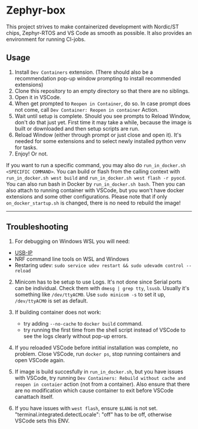 # Zephyr-box

This project strives to make containerized development with Nordic/ST chips, Zephyr-RTOS and VS Code as smooth as possible.
It also provides an environment for running CI-jobs.

## Usage

1. Install `Dev Containers` extension.
   (There should also be a recommendation pop-up window prompting to install recommended extensions)
2. Clone this repository to an empty directory so that there are no siblings.
3. Open it in VSCode.
4. When get prompted to `Reopen in Container`, do so.
   In case prompt does not come, call `Dev Container: Reopen in container` Action.
5. Wait until setup is complete. Should you see prompts to Reload Window, don't do that just yet.
   First time it may take a while, because the image is built or downloaded and then setup scripts are run.
6. Reload Window (either through prompt or just close and open it).
   It's needed for some extensions and to select newly installed python venv for tasks.
7. Enjoy! Or not.

If you want to run a specific command, you may also do `run_in_docker.sh <SPECIFIC COMMAND>`.
You can build or flash from the calling context with `run_in_docker.sh west build` and `run_in_docker.sh west flash -r pyocd`.
You can also run bash in Docker by `run_in_docker.sh bash`.
Then you can also attach to running container with VSCode, but you won't have docker extensions and some other configurations.
Please note that if only `on_docker_startup.sh` is changed, there is no need to rebuild the image!

---

## Troubleshooting

1. For debugging on Windows WSL you will need:
- [USB-IP](https://github.com/MicrosoftDocs/wsl/blob/main/WSL/connect-usb.md)
- NRF command line tools on WSL and Windows
- Restaring udev: `sudo service udev restart && sudo udevadm control --reload`

2. Minicom has to be setup to use Logs. It's not done since Serial ports can be individual. Check them with `dmesg | grep tty`, `lsusb`. Usually it's something like `/dev/ttyACM0`.
Use `sudo minicom -s` to set it up, `/dev/ttyACM0` is set as default.

2. If building container does not work:
   - try adding `--no-cache` to `docker build` command.
   - try running the first time from the shell script instead of VSCode to see the logs clearly without pop-up errors.
3. If you reloaded VSCode before intitial installation was complete, no problem.
   Close VSCode, run `docker ps`, stop running containers and open VSCode again.
4. If image is build succesfully in `run_in_docker.sh`, but you have issues with VSCode,
   try running `Dev Containers: Rebuild without cache and reopen in contaier` action (not from a container).
   Also ensure that there are no modification which cause container to exit before VSCode canattach itself.
5. If you have issues with `west flash`, ensure `$LANG` is not set.
   "terminal.integrated.detectLocale": "off" has to be off, otherwise VSCode sets this ENV.
